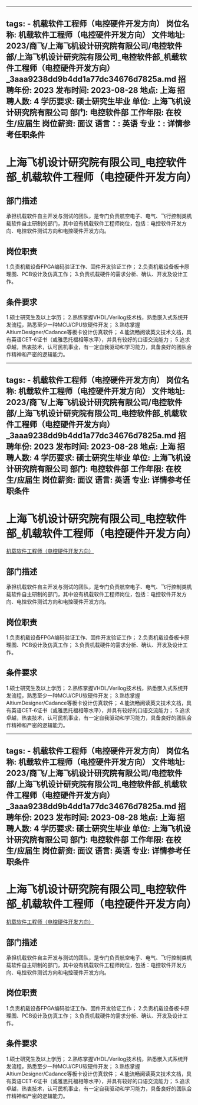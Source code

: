 
---
tags:
    - 机载软件工程师（电控硬件开发方向）
岗位名称: 机载软件工程师（电控硬件开发方向）
文件地址: 2023/商飞/上海飞机设计研究院有限公司/电控软件部/上海飞机设计研究院有限公司_电控软件部_机载软件工程师（电控硬件开发方向）_3aaa9238dd9b4dd1a77dc34676d7825a.md
招聘年份: 2023
发布时间: 2023-08-28
地点: 上海
招聘人数: 4
学历要求: 硕士研究生毕业
单位: 上海飞机设计研究院有限公司
部门: 电控软件部
工作年限: 在校生/应届生
岗位薪资: 面议
语言：: 英语
专业：: 详情参考任职条件
---

# 上海飞机设计研究院有限公司_电控软件部_机载软件工程师（电控硬件开发方向）

## 部门描述

承担机载软件自主开发与测试的团队，是专门负责航空电子、电气、飞行控制类机载软件自主研制的部门，其中设有机载软件工程师岗位，包括：电控软件开发方向、电控软件测试方向和电控硬件开发方向。

## 岗位职责

1.负责机载设备FPGA编码验证工作、固件开发验证工作；
 2.负责机载设备板卡原理图、PCB设计及仿真工作；
 3.负责机载硬件的需求分析、确认、开发及设计工作。

 ## 条件要求

1.硕士研究生及以上学历；
 2.熟练掌握VHDL/Verilog技术栈，熟悉嵌入式系统开发流程，熟悉至少一种MCU/CPU软硬件开发；
 3.熟练掌握AltiumDesigner/Cadance等板卡设计仿真软件；
 4.能流畅阅读英文技术文档，具有英语CET-6证书（或雅思托福相等水平），并具有较好的口语交流能力；
 5.追求卓越，热衷技术，认可民机事业，有一定自我驱动和学习能力，具备良好的团队合作精神和严密的逻辑能力。

---
tags:
    - 机载软件工程师（电控硬件开发方向）
岗位名称: 机载软件工程师（电控硬件开发方向）
文件地址: 2023/商飞/上海飞机设计研究院有限公司/电控软件部/上海飞机设计研究院有限公司_电控软件部_机载软件工程师（电控硬件开发方向）_3aaa9238dd9b4dd1a77dc34676d7825a.md
招聘年份: 2023
发布时间: 2023-08-28
地点: 上海
招聘人数: 4
学历要求: 硕士研究生毕业
单位: 上海飞机设计研究院有限公司
部门: 电控软件部
工作年限: 在校生/应届生
岗位薪资: 面议
语言: 英语
专业: 详情参考任职条件
---

# 上海飞机设计研究院有限公司_电控软件部_机载软件工程师（电控硬件开发方向）

[机载软件工程师（电控硬件开发方向）](http://zhaopin.comac.cc/zp/ct/out/position/positionDetail?planid=3aaa9238dd9b4dd1a77dc34676d7825a)

## 部门描述

承担机载软件自主开发与测试的团队，是专门负责航空电子、电气、飞行控制类机载软件自主研制的部门，其中设有机载软件工程师岗位，包括：电控软件开发方向、电控软件测试方向和电控硬件开发方向。

## 岗位职责

1.负责机载设备FPGA编码验证工作、固件开发验证工作；
 2.负责机载设备板卡原理图、PCB设计及仿真工作；
 3.负责机载硬件的需求分析、确认、开发及设计工作。

 ## 条件要求

1.硕士研究生及以上学历；
 2.熟练掌握VHDL/Verilog技术栈，熟悉嵌入式系统开发流程，熟悉至少一种MCU/CPU软硬件开发；
 3.熟练掌握AltiumDesigner/Cadance等板卡设计仿真软件；
 4.能流畅阅读英文技术文档，具有英语CET-6证书（或雅思托福相等水平），并具有较好的口语交流能力；
 5.追求卓越，热衷技术，认可民机事业，有一定自我驱动和学习能力，具备良好的团队合作精神和严密的逻辑能力。

---
tags:
    - 机载软件工程师（电控硬件开发方向）
岗位名称: 机载软件工程师（电控硬件开发方向）
文件地址: 2023/商飞/上海飞机设计研究院有限公司/电控软件部/上海飞机设计研究院有限公司_电控软件部_机载软件工程师（电控硬件开发方向）_3aaa9238dd9b4dd1a77dc34676d7825a.md
招聘年份: 2023
发布时间: 2023-08-28
地点: 上海
招聘人数: 4
学历要求: 硕士研究生毕业
单位: 上海飞机设计研究院有限公司
部门: 电控软件部
工作年限: 在校生/应届生
岗位薪资: 面议
语言: 英语
专业: 详情参考任职条件
---

# 上海飞机设计研究院有限公司_电控软件部_机载软件工程师（电控硬件开发方向）

[机载软件工程师（电控硬件开发方向）](http://zhaopin.comac.cc/zp/ct/out/position/positionDetail?planid=3aaa9238dd9b4dd1a77dc34676d7825a)


## 部门描述

承担机载软件自主开发与测试的团队，是专门负责航空电子、电气、飞行控制类机载软件自主研制的部门，其中设有机载软件工程师岗位，包括：电控软件开发方向、电控软件测试方向和电控硬件开发方向。

## 岗位职责

1.负责机载设备FPGA编码验证工作、固件开发验证工作；
 2.负责机载设备板卡原理图、PCB设计及仿真工作；
 3.负责机载硬件的需求分析、确认、开发及设计工作。

 ## 条件要求

1.硕士研究生及以上学历；
 2.熟练掌握VHDL/Verilog技术栈，熟悉嵌入式系统开发流程，熟悉至少一种MCU/CPU软硬件开发；
 3.熟练掌握AltiumDesigner/Cadance等板卡设计仿真软件；
 4.能流畅阅读英文技术文档，具有英语CET-6证书（或雅思托福相等水平），并具有较好的口语交流能力；
 5.追求卓越，热衷技术，认可民机事业，有一定自我驱动和学习能力，具备良好的团队合作精神和严密的逻辑能力。
